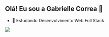 ## Olá! Eu sou a Gabrielle Correa 👋

- 🌱 Estudando Desenvolvimento Web Full Stack

<div>
  <a href="www.linkedin.com/in/gabrielle-correa-27008b22a" target="_blank"><img src="https://img.shields.io/badge/LinkedIn-0077B5?style=for-the-badge&logo=linkedin&logoColor=white" target="blank"</a>
</div>
